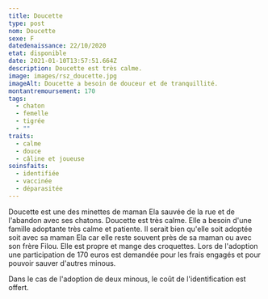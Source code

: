 ```yaml
---
title: Doucette
type: post
nom: Doucette
sexe: F
datedenaissance: 22/10/2020
etat: disponible
date: 2021-01-10T13:57:51.664Z
description: Doucette est très calme.
image: images/rsz_doucette.jpg
imageAlt: Doucette a besoin de douceur et de tranquillité.
montantremoursement: 170
tags:
  - chaton
  - femelle
  - tigrée
  - ""
traits:
  - calme
  - douce
  - câline et joueuse
soinsfaits:
  - identifiée
  - vaccinée
  - déparasitée
---
```

Doucette est une des minettes de maman Ela sauvée de la rue et de l'abandon avec ses chatons. Doucette est très calme. Elle a besoin d'une famille adoptante très calme et patiente. Il serait bien qu'elle soit adoptée soit avec sa maman Ela car elle reste souvent près de sa maman ou avec son frère Filou. Elle est propre et mange des croquettes. Lors de l'adoption une participation de 170 euros est demandée pour les frais engagés et pour pouvoir sauver d'autres minous.

Dans le cas de l'adoption de deux minous, le coût de l'identification est offert.